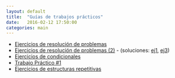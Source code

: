```yaml
---
layout: default
title:  "Guías de trabajos prácticos"
date:   2016-02-12 17:50:00
categories: main
---
```


* [Ejercicios de resolución de problemas](files/01-ej_intro.pdf)
* [Ejercicios de resolución de problemas (2)](files/02-ej_intro_2.pdf) - (soluciones: [ej1](soluciones/hipotenusa.cpp), [ej3](soluciones/moto.cpp))
* [Ejercicios de condicionales](files/03-condicionales.pdf)
* [Trabajo Práctico #1](files/04-TP1-EstSecuenciales.pdf)
* [Ejercicios de estructuras repetitivas](files/05-est-repetitivas.pdf)
